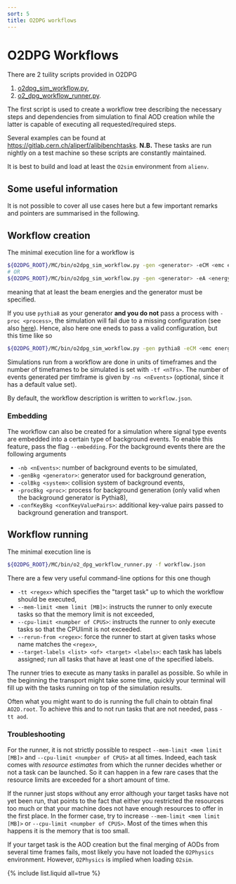 ```yaml
---
sort: 5
title: O2DPG workflows
---
```


# O2DPG Workflows

There are 2 tuility scripts provided in O2DPG
1. [o2dpg_sim_workflow.py](https://github.com/AliceO2Group/O2DPG/blob/master/MC/bin/o2dpg_sim_workflow.py),
1. [o2_dpg_workflow_runner.py](https://github.com/AliceO2Group/O2DPG/blob/master/MC/bin/o2_dpg_workflow_runner.py).

The first script is used to create a workflow tree describing the necessary steps and dependencies from simulation to final AOD creation while the latter is capable of executing all requested/required steps.

Several examples can be found at <https://gitlab.cern.ch/aliperf/alibibenchtasks>. **N.B.** These tasks are run nightly on a test machine so these scripts are constantly maintained.

It is best to build and load at least the `O2sim` environment from `alienv`.

## Some useful information

It is not possible to cover all use cases here but a few important remarks and pointers are summarised in the following.

## Workflow creation

The minimal execution line for a workflow is
```bash
${O2DPG_ROOT}/MC/bin/o2dpg_sim_workflow.py -gen <generator> -eCM <emc energy  [GeV]>
# OR
${O2DPG_ROOT}/MC/bin/o2dpg_sim_workflow.py -gen <generator> -eA <energy of first incoming beam [GeV]> -eB <energy of second incoming beam [GEV]>
```
meaning that at least the beam energies and the generator must be specified.

If you use `pythia8` as your generator **and you do not** pass a process with `-proc <process>`, the simulation will fail due to a missing configuration (see also [here](../generators/generatorso2.md#pythia8)). Hence, also here one eneds to pass a valid configuration, but this time like so
```bash
${O2DPG_ROOT}/MC/bin/o2dpg_sim_workflow.py -gen pythia8 -eCM <emc energy  [GeV]> -confKey "GeneratorPythia8.config=<path/to/config>"
```

Simulations run from a workflow are done in units of timeframes and the number of timeframes to be simulated is set with `-tf <nTFs>`. The number of events generated per timframe is given by `-ns <nEvents>` (optional, since it has a default value set).

By default, the workflow description is written to `workflow.json`.

### Embedding

The workflow can also be created for a simulation where signal type events are embedded into a certain type of background events. To enable this feature, pass the flag `--embedding`. For the background events there are the following arguments
* `-nb <nEvents>`: number of background events to be simulated,
* `-genBkg <generator>`: generator used for background generation,
* `-colBkg <system>`: collision system of background events,
* `-procBkg <proc>`: process for background generation (only valid when the background generator is Pythia8),
* `-confKeyBkg <confKeyValuePairs>`: additional key-value pairs passed to background generation and transport.

## Workflow running

The minimal execution line is
```bash
${O2DPG_ROOT}/MC/bin/o2_dpg_workflow_runner.py -f workflow.json
```
There are a few very useful command-line options for this one though
* `-tt <regex>` which specifies the "target task" up to which the workflow should be executed,
* `--mem-limit <mem limit [MB]>`: instructs the runner to only execute tasks so that the memory limit is not exceeded,
* `--cpu-limit <numpber of CPUS>`: instructs the runner to only execute tasks so that the CPUlimit is not exceeded.
* `--rerun-from <regex>`: force the runner to start at given tasks whose name matches the `<regex>`,
* `--target-labels <list> <of> <target> <labels>`: each task has labels assigned; run all tasks that have at least one of the specified labels.

The runner tries to execute as many tasks in parallel as possible. So while in the beginning the transport might take some time, quickly your terminal will fill up with the tasks running on top of the simulation results.

Often what you might want to do is running the full chain to obtain final `AO2D.root`. To achieve this and to not run tasks that are not needed, pass `-tt aod`.

### Troubleshooting

For the runner, it is not strictly possible to respect `--mem-limit <mem limit [MB]>` and `--cpu-limit <numpber of CPUS>` at all times. Indeed, each task comes with *resource estimates* from which the runner decides whether or not a task can be launched. So it can happen in a few rare cases that the resource limits are exceeded for a short amount of time.

If the runner just stops without any error although your target tasks have not yet been run, that points to the fact that either you restricted the resources too much or that your machine does not have enough resources to offer in the first place.
In the former case, try to increase `--mem-limit <mem limit [MB]>` or `--cpu-limit <numpber of CPUS>`. Most of the times when this happens it is the memory that is too small.

If your target task is the AOD creation but the final merging of AODs from several time frames fails, most likely you have not loaded the `O2Physics` environment. However, `O2Physics` is implied when loading `O2sim`.

{% include list.liquid all=true %}

